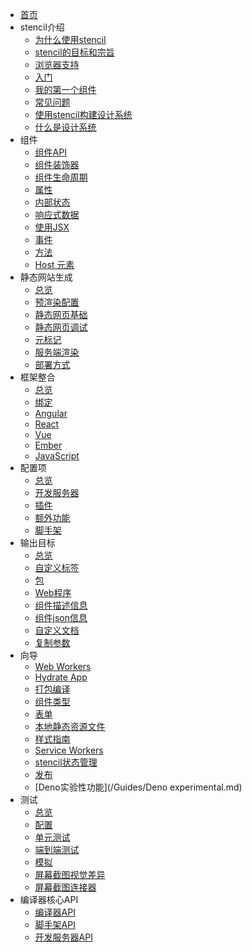 * [首页](/README.md)
* stencil介绍
    * [为什么使用stencil](/introduction/whyStencli.md)
    * [stencil的目标和宗旨](/introduction/goalsAndObjectives.md)
    * [浏览器支持](/introduction/browserSupport.md)
    * [入门](/introduction/gettingStarted.md)
    * [我的第一个组件](/introduction/myFirstComponent.md)
    * [常见问题](/introduction/FAQ.md)
    * [使用stencil构建设计系统](/introduction/WhatisaDesignSystem.md)
    * [什么是设计系统](/introduction/StencilforDesignSystems.md)
* 组件
    * [组件API](/components/API.md)
    * [组件装饰器](/components/Component.md)
    * [组件生命周期](/components/LifecycleMethods.md)
    * [属性](/components/Properties.md)
    * [内部状态](/components/InternalState.md)
    * [响应式数据](/components/reactiveData.md)
    * [使用JSX](/components/UsingJSX.md)
    * [事件](/components/events.md)
    * [方法](/components/Methods.md)
    * [Host 元素](/components/HostElement.md)
* 静态网站生成
    * [总览](/StaticSiteGeneration/Overview.md)
    * [预渲染配置](/StaticSiteGeneration/PrerenderConfig.md)
    * [静态网页基础](/StaticSiteGeneration/Basics.md)
    * [静态网页调试](/StaticSiteGeneration/Debugging.md)
    * [元标记](/StaticSiteGeneration/Metatags.md)
    * [服务端渲染](/StaticSiteGeneration/ServerSideRendering.md)
    * [部署方式](/StaticSiteGeneration/Deployment.md)
* 框架整合
    * [总览](/FrameworkIntegrations/Overview.md)
    * [绑定](/FrameworkIntegrations/Bindings.md)
    * [Angular](/FrameworkIntegrations/Angular.md)
    * [React](/FrameworkIntegrations/React.md)
    * [Vue](/FrameworkIntegrations/Vue.md)
    * [Ember](/FrameworkIntegrations/Ember.md)
    * [JavaScript](/FrameworkIntegrations/JavaScript.md)
* 配置项
    * [总览](/Config/Overview.md)
    * [开发服务器](/Config/DevServer.md)
    * [插件](/Config/Plugins.md)
    * [额外功能](/Config/Extras.md)
    * [脚手架](/Config/CLI.md)
* 输出目标
    * [总览](/OutputTargets/Overview.md)
    * [自定义标签](/OutputTargets/dist-custom-elements-bundle.md)
    * [包](/OutputTargets/dist.md)
    * [Web程序](/OutputTargets/www.md)
    * [组件描述信息](/OutputTargets/docs-readme.md)
    * [组件json信息](/OutputTargets/docs-json.md)
    * [自定义文档](/OutputTargets/docs-custom.md)
    * [复制参数](/OutputTargets/CopyTasks.md)
* 向导
    * [Web Workers](/Guides/WebWorkers.md)
    * [Hydrate App](/Guides/HydrateApp.md)
    * [打包编译](/Guides/Bundling.md)
    * [组件类型](/Guides/TypedComponents.md)
    * [表单](/Guides/Forms.md)
    * [本地静态资源文件](/Guides/LocalAssets.md)
    * [样式指南](/Guides/StyleGuide.md)
    * [Service Workers](/Guides/ServiceWorkers.md)
    * [stencil状态管理](/Guides/StencilStore.md)
    * [发布](/Guides/Publishing.md)
    * [Deno实验性功能](/Guides/Deno experimental.md)
* 测试
    * [总览](/Testing/Overview.md)
    * [配置](/Testing/Config.md)
    * [单元测试](/Testing/UnitTesting.md)
    * [端到端测试](/Testing/End-to-endTesting.md)
    * [模拟](/Testing/Mocking.md)
    * [屏幕截图视觉差异](/Testing/VisualScreenshotDiff.md)
    * [屏幕截图连接器](/Testing/ScreenshotConnector.md)
* 编译器核心API
    * [编译器API](/CoreCompilerAPI/CompilerAPI.md)
    * [脚手架API](/CoreCompilerAPI/CLIAPI.md)
    * [开发服务器API](/CoreCompilerAPI/DevServerAPI.md)



